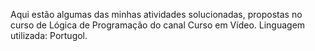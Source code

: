 Aqui estão algumas das minhas atividades solucionadas, propostas no curso de Lógica de Programação do canal Curso em Vídeo. 
Linguagem utilizada: Portugol.
